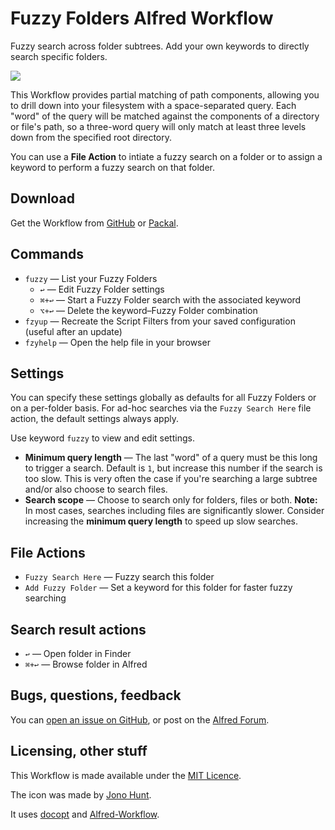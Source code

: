 # Fuzzy Folders Alfred Workflow #

Fuzzy search across folder subtrees. Add your own keywords to directly search specific folders.

![](https://github.com/deanishe/alfred-fuzzyfolders/raw/master/demo.gif "")

This Workflow provides partial matching of path components, allowing you to drill down into your filesystem with a space-separated query. Each "word" of the query will be matched against the components of a directory or file's path, so a three-word query will only match at least three levels down from the specified root directory.

You can use a **File Action** to intiate a fuzzy search on a folder or to assign a keyword to perform a fuzzy search on that folder.

## Download ##

Get the Workflow from [GitHub](https://github.com/deanishe/alfred-fuzzyfolders/raw/master/Fuzzy%20Folders.alfredworkflow) or [Packal](http://www.packal.org/workflow/fuzzy-folders).

## Commands ##

- `fuzzy` — List your Fuzzy Folders
	+ `↩` — Edit Fuzzy Folder settings
	+ `⌘+↩` — Start a Fuzzy Folder search with the associated keyword
	+ `⌥+↩` — Delete the keyword–Fuzzy Folder combination
- `fzyup` — Recreate the Script Filters from your saved configuration (useful after an update)
- `fzyhelp` — Open the help file in your browser

## Settings ##

You can specify these settings globally as defaults for all Fuzzy Folders or on a per-folder basis. For ad-hoc searches via the `Fuzzy Search Here` file action, the default settings always apply.

Use keyword `fuzzy` to view and edit settings.

- **Minimum query length** — The last "word" of a query must be this long to trigger a search. Default is `1`, but increase this number if the search is too slow. This is very often the case if you're searching a large subtree and/or also choose to search files.
- **Search scope** — Choose to search only for folders, files or both. **Note:** In most cases, searches including files are significantly slower. Consider increasing the **minimum query length** to speed up slow searches.

## File Actions ##

- `Fuzzy Search Here` — Fuzzy search this folder
- `Add Fuzzy Folder` — Set a keyword for this folder for faster fuzzy searching

## Search result actions ##

- `↩` — Open folder in Finder
- `⌘+↩` — Browse folder in Alfred

## Bugs, questions, feedback ##

You can [open an issue on GitHub](https://github.com/deanishe/alfred-fuzzyfolders/issues), or post on the [Alfred Forum](http://www.alfredforum.com/topic/4042-fuzzy-folders/).

## Licensing, other stuff ##

This Workflow is made available under the [MIT Licence](http://opensource.org/licenses/MIT).

The icon was made by [Jono Hunt](http://iconaholic.com/).

It uses [docopt](https://github.com/docopt/docopt) and [Alfred-Workflow](https://github.com/deanishe/alfred-workflow).
